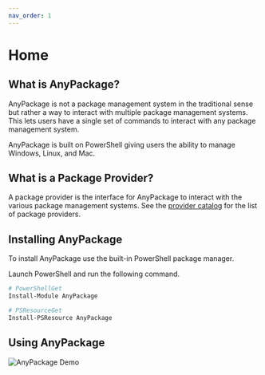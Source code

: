```yaml
---
nav_order: 1
---
```


# Home

## What is AnyPackage?

AnyPackage is not a package management system in the traditional sense but rather a way to interact with multiple package management systems.
This lets users have a single set of commands to interact with any package management system.

AnyPackage is built on PowerShell giving users the ability to manage Windows, Linux, and Mac.

## What is a Package Provider?

A package provider is the interface for AnyPackage to interact with the various package management systems.
See the [provider catalog](/docs/provider-catalog/provider-catalog.md) for the list of package providers.

## Installing AnyPackage

To install AnyPackage use the built-in PowerShell package manager.

Launch PowerShell and run the following command.

```powershell
# PowerShellGet
Install-Module AnyPackage

# PSResourceGet
Install-PSResource AnyPackage
```

## Using AnyPackage

![AnyPackage Demo](https://vhs.charm.sh/vhs-7ynK3WrPLUD0xpOjdJcxsG.gif)
